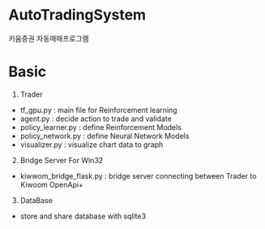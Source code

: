 # AutoTradingSystem
 키움증권 자동매매프로그램

# Basic

1. Trader
 - tf_gpu.py : main file for Reinforcement learning
 - agent.py : decide action to trade and validate
 - policy_learner.py : define Reinforcement Models
 - policy_network.py : define Neural Network Models
 - visualizer.py : visualize chart data to graph

2. Bridge Server For Win32
 - kiwwom_bridge_flask.py : bridge server connecting between Trader to Kiwoom OpenApi+

3. DataBase
 - store and share database with sqlite3
